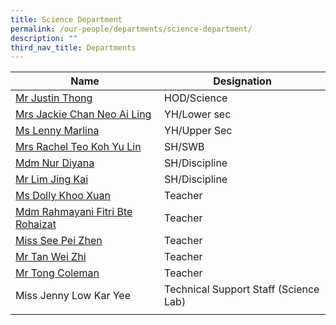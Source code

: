 ```yaml
---
title: Science Department
permalink: /our-people/departments/science-department/
description: ""
third_nav_title: Departments
---
```

| Name | Designation| 
| -------- | -------- | 
|[Mr Justin Thong](mailto:thong_ching_guan@schools.gov.sg)|HOD/Science
|[Mrs Jackie Chan Neo Ai Ling](mailto:neo_ai_ling_jackie@schools.gov.sg)|YH/Lower sec
|[Ms Lenny Marlina](mailto:lenny_marlina_mohamed@schools.gov.sg)|YH/Upper Sec
|[Mrs Rachel Teo Koh Yu Lin](mailto:yu_lin_rachel_koh@schools.gov.sg)|SH/SWB
|[Mdm Nur Diyana](mailto:nur_diyana_osman@schools.gov.sg)|SH/Discipline
|[Mr Lim Jing Kai](mailto:lim_jing_kai@schools.gov.sg)|SH/Discipline
|[Ms Dolly Khoo Xuan](mailto:dolly_khoo@schools.gov.sg)|Teacher
|[Mdm Rahmayani Fitri Bte Rohaizat](mailto:rahmayani_fitri_rohaizat@schools.gov.sg)|Teacher
|[Miss See Pei Zhen](mailto:see_pei_zhen@schools.gov.sg)|Teacher
|[Mr Tan Wei Zhi](mailto:tan_wei_zhi@schools.gov.sg)|Teacher
|[Mr Tong Coleman](mailto:Tong_Coleman@schools.gov.sg)|Teacher
|Miss Jenny Low Kar Yee|Technical Support Staff (Science Lab)
||